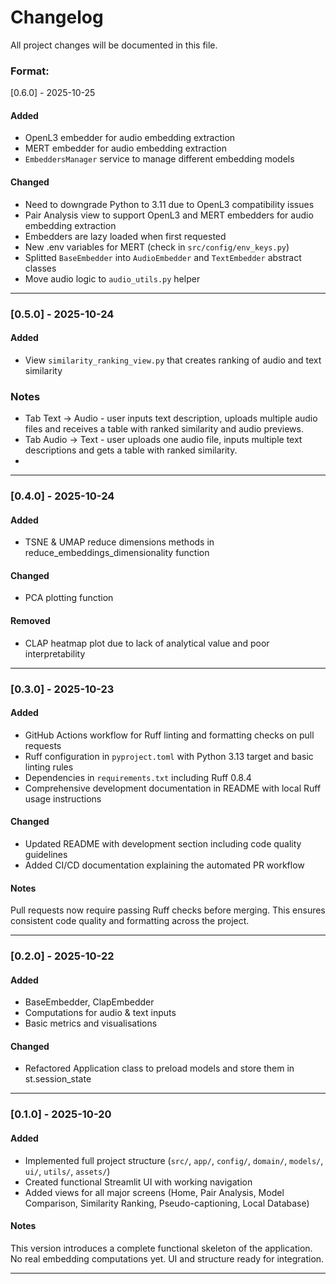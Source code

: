 # Changelog
All project changes will be documented in this file.

### Format:  
[0.6.0] - 2025-10-25
#### Added 
- OpenL3 embedder for audio embedding extraction
- MERT embedder for audio embedding extraction
- `EmbeddersManager` service to manage different embedding models

#### Changed
- Need to downgrade Python to 3.11 due to OpenL3 compatibility issues
- Pair Analysis view to support OpenL3 and MERT embedders for audio embedding extraction
- Embedders are lazy loaded when first requested
- New .env variables for MERT (check in `src/config/env_keys.py`)
- Splitted `BaseEmbedder` into `AudioEmbedder` and `TextEmbedder` abstract classes
- Move audio logic to `audio_utils.py` helper

---
### [0.5.0] - 2025-10-24
#### Added
- View `similarity_ranking_view.py` that creates ranking of audio and text similarity

### Notes
- Tab Text → Audio - user inputs text description, uploads multiple audio files 
and receives a table with ranked similarity and audio previews.
- Tab Audio → Text - user uploads one audio file, inputs multiple text descriptions 
and gets a table with ranked similarity.
- 
---

### [0.4.0] - 2025-10-24
#### Added
- TSNE & UMAP reduce dimensions methods in reduce_embeddings_dimensionality function

#### Changed
- PCA plotting function

#### Removed
- CLAP heatmap plot due to lack of analytical value and poor interpretability

---

### [0.3.0] - 2025-10-23
#### Added
- GitHub Actions workflow for Ruff linting and formatting checks on pull requests
- Ruff configuration in `pyproject.toml` with Python 3.13 target and basic linting rules
- Dependencies in `requirements.txt` including Ruff 0.8.4
- Comprehensive development documentation in README with local Ruff usage instructions

#### Changed
- Updated README with development section including code quality guidelines
- Added CI/CD documentation explaining the automated PR workflow

#### Notes
Pull requests now require passing Ruff checks before merging. This ensures consistent code quality and formatting across the project.

---

### [0.2.0] - 2025-10-22
#### Added
- BaseEmbedder, ClapEmbedder
- Computations for audio & text inputs
- Basic metrics and visualisations

#### Changed
- Refactored Application class to preload models and store them in st.session_state

---

### [0.1.0] - 2025-10-20
#### Added
- Implemented full project structure (`src/`, `app/`, `config/`, `domain/`, `models/`, `ui/`, `utils/`, `assets/`)
- Created functional Streamlit UI with working navigation
- Added views for all major screens (Home, Pair Analysis, Model Comparison, Similarity Ranking, Pseudo-captioning, Local Database)

#### Notes
This version introduces a complete functional skeleton of the application.
No real embedding computations yet. UI and structure ready for integration.

---
